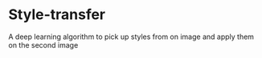 # Style-transfer
A deep learning algorithm to pick up styles from on image and apply them on the second image
